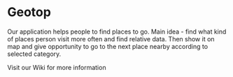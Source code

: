 # Geotop

Our application helps people to find places to go.
Main idea - find what kind of places person visit more often and find relative data. Then show it on map and give opportunity to go to the next place nearby according to selected category.

Visit our Wiki for more information
